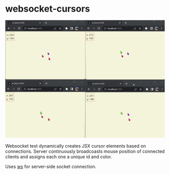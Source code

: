 # websocket-cursors

![Cursors](screenshots/cursors.gif)

Websocket test dynamically creates JSX cursor elements based on connections. Server continuously broadcoasts mouse position of connected clients and assigns each one a unique id and color.

Uses [ws](https://github.com/websockets/ws) for server-side socket connection.

